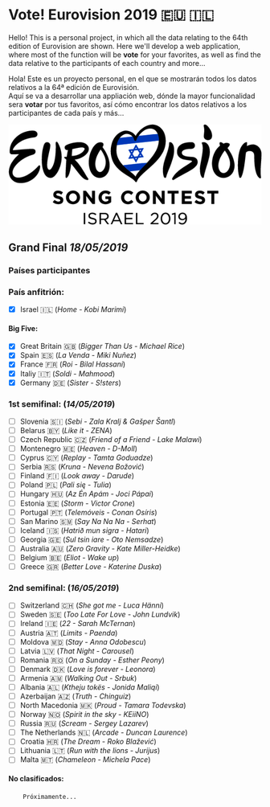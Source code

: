 # Vote! Eurovision 2019 :eu: :israel:

Hello! This is a personal project, in which all the data relating to the 64th edition of Eurovision are shown.
Here we'll develop a web application, where most of the function will be **vote** for your favorites, as well as find the data relative to the participants of each country and more...

Hola! Este es un proyecto personal, en el que se mostrarán todos los datos relativos a la 64ª edición de Eurovisión.  
Aquí se va a desarrollar una appliación web, dónde la mayor funcionalidad sera **votar** por tus favoritos, así cómo encontrar los datos relativos a los participantes de cada país y más...

![Eurovision2019](eurovision-2019-israel.png) 
## Grand Final _18/05/2019_

### Países participantes
  ### País anfitrión:   
  - [x] Israel :israel: (_Home - Kobi Marimi_)
  #### Big Five:
  - [x] Great Britain :uk: (_Bigger Than Us - Michael Rice_)
  - [x] Spain :es: (_La Venda - Miki Nuñez_)
  - [x] France :fr: (_Roi - Bilal Hassani_)
  - [x] Italiy :it: (_Soldi - Mahmood_)
  - [x] Germany :de: (_Sister - S!sters_)
  ### 1st semifinal: (_14/05/2019_)
  - [ ] Slovenia :slovenia: (_Sebi - Zala Kralj & Gašper Šantl_)
  - [ ] Belarus :belarus: (_Like it - ZENA_)
  - [ ] Czech Republic :czech_republic: (_Friend of a Friend - Lake Malawi_)
  - [ ] Montenegro :montenegro: (_Heaven - D-Moll_)
  - [ ] Cyprus :cyprus: (_Replay - Tamta Goduadze_)
  - [ ] Serbia :serbia: (_Kruna - Nevena Božović_)
  - [ ] Finland :finland: (_Look away - Darude_)
  - [ ] Poland :poland: (_Pali się - Tulia_)
  - [ ] Hungary :hungary: (_Az Én Apám - Joci Pápai_)
  - [ ] Estonia :estonia: (_Storm - Victor Crone_)
  - [ ] Portugal :portugal: (_Telemóveis - Conan Osíris_)
  - [ ] San Marino :san_marino: (_Say Na Na Na - Serhat_)
  - [ ] Iceland :iceland: (_Hatrið mun sigra - Hatari_)
  - [ ] Georgia :georgia: (_Sul tsin iare - Oto Nemsadze_)
  - [ ] Australia :australia: (_Zero Gravity - Kate Miller-Heidke_)
  - [ ] Belgium :belgium: (_Eliot - Wake up_)
  - [ ] Greece :greece: (_Better Love - Katerine Duska_)
  ### 2nd semifinal: (_16/05/2019_)
  - [ ] Switzerland :switzerland: (_She got me - Luca Hänni_)
  - [ ] Sweden :sweden: (_Too Late For Love - John Lundvik_)
  - [ ] Ireland :ireland: (_22 - Sarah McTernan_)
  - [ ] Austria :austria: (_Limits - Paenda_)
  - [ ] Moldova :moldova: (_Stay - Anna Odobescu_)
  - [ ] Latvia :latvia: (_That Night - Carousel_)
  - [ ] Romania :romania: (_On a Sunday - Esther Peony_)
  - [ ] Denmark :denmark: (_Love is forever - Leonora_)
  - [ ] Armenia :armenia: (_Walking Out - Srbuk_)
  - [ ] Albania :albania: (_Ktheju tokës - Jonida Maliqi_)
  - [ ] Azerbaijan :azerbaijan: (_Truth - Chinguiz_)
  - [ ] North Macedonia :macedonia: (_Proud - Tamara Todevska_)
  - [ ] Norway :norway: (_Spirit in the sky - KEiiNO_)
  - [ ] Russia :ru: (_Scream - Sergey Lazarev_)
  - [ ] The Netherlands :netherlands: (_Arcade - Duncan Laurence_)
  - [ ] Croatia :croatia: (_The Dream - Roko Blažević_)
  - [ ] Lithuania :lithuania: (_Run with the lions - Jurijus_)
  - [ ] Malta :malta: (_Chameleon - Michela Pace_)
  
  #### No clasificados: 
        Próximamente...
